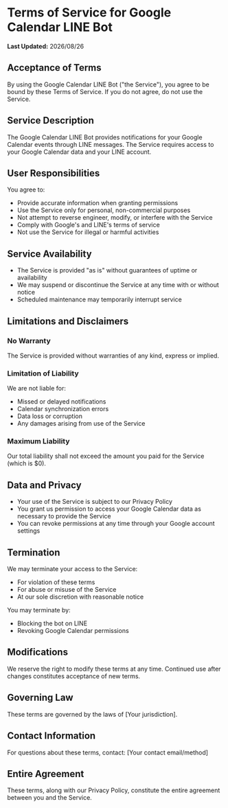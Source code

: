 # Terms of Service for Google Calendar LINE Bot

**Last Updated:** 2026/08/26

## Acceptance of Terms

By using the Google Calendar LINE Bot ("the Service"), you agree to be bound by these Terms of Service. If you do not agree, do not use the Service.

## Service Description

The Google Calendar LINE Bot provides notifications for your Google Calendar events through LINE messages. The Service requires access to your Google Calendar data and your LINE account.

## User Responsibilities

You agree to:
- Provide accurate information when granting permissions
- Use the Service only for personal, non-commercial purposes
- Not attempt to reverse engineer, modify, or interfere with the Service
- Comply with Google's and LINE's terms of service
- Not use the Service for illegal or harmful activities

## Service Availability

- The Service is provided "as is" without guarantees of uptime or availability
- We may suspend or discontinue the Service at any time with or without notice
- Scheduled maintenance may temporarily interrupt service

## Limitations and Disclaimers

### No Warranty
The Service is provided without warranties of any kind, express or implied.

### Limitation of Liability
We are not liable for:
- Missed or delayed notifications
- Calendar synchronization errors
- Data loss or corruption
- Any damages arising from use of the Service

### Maximum Liability
Our total liability shall not exceed the amount you paid for the Service (which is $0).

## Data and Privacy

- Your use of the Service is subject to our Privacy Policy
- You grant us permission to access your Google Calendar data as necessary to provide the Service
- You can revoke permissions at any time through your Google account settings

## Termination

We may terminate your access to the Service:
- For violation of these terms
- For abuse or misuse of the Service
- At our sole discretion with reasonable notice

You may terminate by:
- Blocking the bot on LINE
- Revoking Google Calendar permissions

## Modifications

We reserve the right to modify these terms at any time. Continued use after changes constitutes acceptance of new terms.

## Governing Law

These terms are governed by the laws of [Your jurisdiction].

## Contact Information

For questions about these terms, contact: [Your contact email/method]

## Entire Agreement

These terms, along with our Privacy Policy, constitute the entire agreement between you and the Service.

